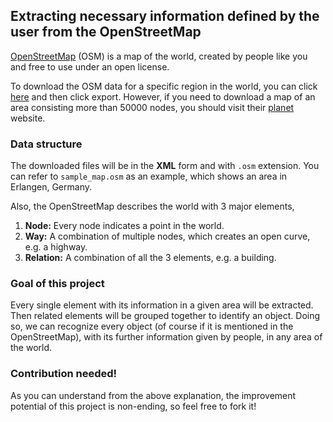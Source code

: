 ## Extracting necessary information defined by the user from the OpenStreetMap


[OpenStreetMap](https://www.openstreetmap.org/) (OSM) is a map of the world, created by people like you and free to use under an open license.

To download the OSM data for a specific region in the world, you can click [here](https://www.openstreetmap.org/export) and then click export. However, if you need to download a map of an area consisting more than 50000 nodes, you should visit their [planet](https://planet.openstreetmap.org/) website.

### Data structure
The downloaded files will be in the **XML** form and with `.osm` extension. You can refer to `sample_map.osm` as an example, which shows an area in Erlangen, Germany.

Also, the OpenStreetMap describes the world with 3 major elements,
1. **Node:** Every node indicates a point in the world.
2. **Way:** A combination of multiple nodes, which creates an open curve, e.g. a highway.
3. **Relation:** A combination of all the 3 elements, e.g. a building.

### Goal of this project 

Every single element with its information in a given area will be extracted. Then related elements will be grouped together to identify an object. Doing so, we can recognize every object (of course if it is mentioned in the OpenStreetMap), with its further information given by people, in any area of the world.

### Contribution needed!

As you can understand from the above explanation, the improvement potential of this project is non-ending, so feel free to fork it!
